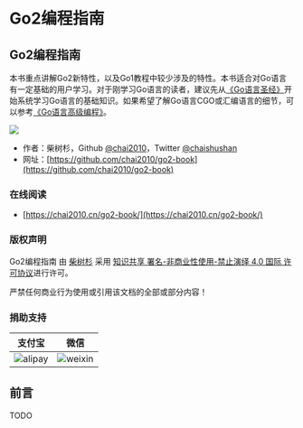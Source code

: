 # Go2编程指南

## Go2编程指南

本书重点讲解Go2新特性，以及Go1教程中较少涉及的特性。本书适合对Go语言有一定基础的用户学习。对于刚学习Go语言的读者，建议先从[《Go语言圣经》](https://github.com/golang-china/gopl-zh)开始系统学习Go语言的基础知识。如果希望了解Go语言CGO或汇编语言的细节，可以参考[《Go语言高级编程》](https://github.com/chai2010/advanced-go-programming-book)。

![](.gitbook/assets/cover.png)

* 作者：柴树杉，Github [@chai2010](https://github.com/chai2010)，Twitter [@chaishushan](https://twitter.com/chaishushan)
* 网址：[https://github.com/chai2010/go2-book](https://github.com/chai2010/go2-book)

### 在线阅读

* [https://chai2010.cn/go2-book/](https://chai2010.cn/go2-book/)

### 版权声明

  
Go2编程指南 由 [柴树杉](https://github.com/chai2010/go2-book) 采用 [知识共享 署名-非商业性使用-禁止演绎 4.0 国际 许可协议](http://creativecommons.org/licenses/by-nc-nd/4.0/)进行许可。

严禁任何商业行为使用或引用该文档的全部或部分内容！

### 捐助支持

| 支付宝 | 微信 |
| :---: | :---: |
| ![alipay](.gitbook/assets/donate-alipay-github-chai2010-20yuan.jpg) | ![weixin](.gitbook/assets/donate-weixin-github-chai2010-20yuan.jpg) |

## 前言

TODO

